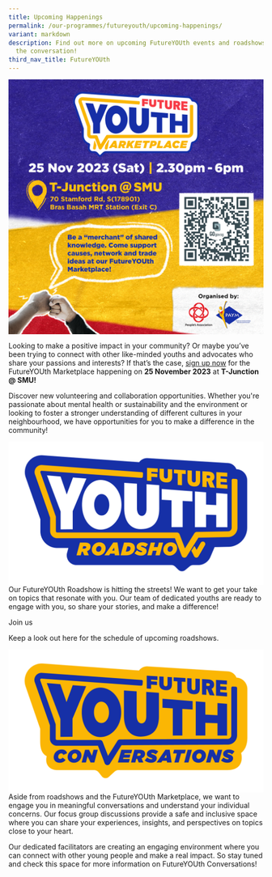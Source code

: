 ```yaml
---
title: Upcoming Happenings
permalink: /our-programmes/futureyouth/upcoming-happenings/
variant: markdown
description: Find out more on upcoming FutureYOUth events and roadshows to join
  the conversation!
third_nav_title: FutureYOUth
---
```

<img style="width:600px" align="center" src="/images/PAYM_YouthMarketplace_01.png">

Looking to make a positive impact in your community? Or maybe you’ve been trying to connect with other like-minded youths and advocates who share your passions and interests? If that’s the case, [sign up now](https://go.gov.sg/futureyouthmarketplace) for the FutureYOUth Marketplace happening on **25 November 2023** at **T-Junction @ SMU!**

Discover new volunteering and collaboration opportunities. Whether you're passionate about mental health or sustainability and the environment or looking to foster a stronger understanding of different cultures in your neighbourhood, we have opportunities for you to make a difference in the community!

<img style="width:600px" align="center" src="/images/FutureYOUth_Motifs_Roadshow_V3.png">
Our FutureYOUth Roadshow is hitting the streets! We want to get your take on topics that resonate with you. Our team of dedicated youths are ready to engage with you, so share your stories, and make a difference!

Join us

Keep a look out here for the schedule of upcoming roadshows.

<img style="width:600px" align="center" src="/images/FutureYOUth_Motifs_Conversations_V2.png">
Aside from roadshows and the FutureYOUth Marketplace, we want to engage you in meaningful conversations and understand your individual concerns. Our focus group discussions provide a safe and inclusive space where you can share your experiences, insights, and perspectives on topics close to your heart.

Our dedicated facilitators are creating an engaging environment where you can connect with other young people and make a real impact. So stay tuned and check this space for more information on FutureYOUth Conversations!
